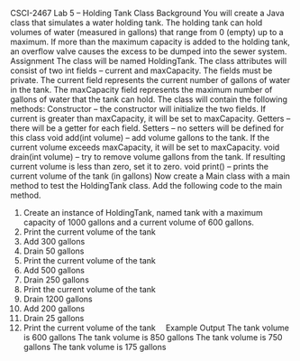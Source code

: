 CSCI-2467 Lab 5 – Holding Tank Class
Background
You will create a Java class that simulates a water holding tank. The holding tank can hold volumes of water (measured in gallons) that range from 0 (empty) up to a maximum. If more than the maximum capacity is added to the holding tank, an overflow valve causes the excess to be dumped into the sewer system. 
Assignment
The class will be named HoldingTank. The class attributes will consist of two int fields – current and maxCapacity. The fields must be private. The current field represents the current number of gallons of water in the tank. The maxCapacity field represents the maximum number of gallons of water that the tank can hold.
The class will contain the following methods:
Constructor – the constructor will initialize the two fields. If current is greater than maxCapacity, it will be set to maxCapacity.
Getters – there will be a getter for each field.
Setters – no setters will be defined for this class
void add(int volume) – add volume gallons to the tank. If the current volume exceeds maxCapacity, it will be set to maxCapacity.
void drain(int volume) – try to remove volume gallons from the tank. If resulting current volume is less than zero, set it to zero.
void print() – prints the current volume of the tank (in gallons)
Now create a Main class with a main method to test the HoldingTank class. Add the following code to the main method.
1)	Create an instance of HoldingTank, named tank with a maximum capacity of 1000 gallons and a current volume of 600 gallons.
2)	Print the current volume of the tank
3)	Add 300 gallons
4)	Drain 50 gallons
5)	Print the current volume of the tank
6)	Add 500 gallons
7)	Drain 250 gallons
8)	Print the current volume of the tank
9)	Drain 1200 gallons
10)	Add 200 gallons
11)	Drain 25 gallons
12)	Print the current volume of the tank 
Example Output
The tank volume is 600 gallons
The tank volume is 850 gallons
The tank volume is 750 gallons
The tank volume is 175 gallons
